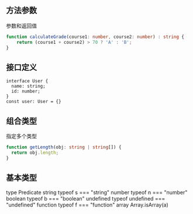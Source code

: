 ## 方法参数

参数和返回值

```ts
function calculateGrade(course1: number, course2: number) : string {
    return (course1 + course2) > 70 ? 'A' : 'B';
}
```

## 接口定义

```
interface User {
  name: string;
  id: number;
}
const user: User = {}
```

## 组合类型
指定多个类型
```ts
function getLength(obj: string | string[]) {
  return obj.length;
}
```

## 基本类型

type	Predicate
string	typeof s === "string"
number	typeof n === "number"
boolean	typeof b === "boolean"
undefined	typeof undefined === "undefined"
function	typeof f === "function"
array	Array.isArray(a)

